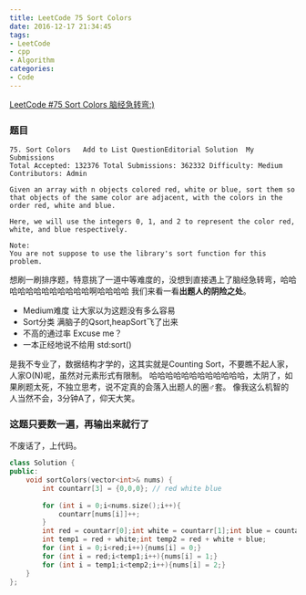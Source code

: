 ```yaml
---
title: LeetCode 75 Sort Colors
date: 2016-12-17 21:34:45
tags:
- LeetCode
- cpp
- Algorithm
categories:
- Code
---
```

[LeetCode #75 Sort Colors 脑经急转弯:)](https://leetcode.com/problems/sort-colors/)
<!--more-->
### 题目
```
75. Sort Colors   Add to List QuestionEditorial Solution  My Submissions
Total Accepted: 132376 Total Submissions: 362332 Difficulty: Medium Contributors: Admin

Given an array with n objects colored red, white or blue, sort them so that objects of the same color are adjacent, with the colors in the order red, white and blue.

Here, we will use the integers 0, 1, and 2 to represent the color red, white, and blue respectively.

Note:
You are not suppose to use the library's sort function for this problem.
```
想刷一刷排序题，特意挑了一道中等难度的，没想到直接遇上了脑经急转弯，哈哈哈哈哈哈哈哈哈哈哈哈啊哈哈哈哈
我们来看一看**出题人的阴险之处**。
* Medium难度 让大家以为这题没有多么容易
* Sort分类 满脑子的Qsort,heapSort飞了出来
* 不高的通过率 Excuse me？
* 一本正经地说不给用 std:sort()

是我不专业了，数据结构才学的，这其实就是Counting Sort，不要瞧不起人家，人家O(N)呢，虽然对元素形式有限制。
哈哈哈哈哈哈哈哈哈哈哈哈，太阴了，如果刷题太死，不独立思考，说不定真的会落入出题人的圈♂套。
像我这么机智的人当然不会，3分钟A了，仰天大笑。
### 这题只要数一遍，再输出来就行了

不废话了，上代码。
```C++
class Solution {
public:
    void sortColors(vector<int>& nums) {
        int countarr[3] = {0,0,0}; // red white blue
        
        for (int i = 0;i<nums.size();i++){
            countarr[nums[i]]++;
        }
        int red = countarr[0];int white = countarr[1];int blue = countarr[2];
        int temp1 = red + white;int temp2 = red + white + blue;
        for (int i = 0;i<red;i++){nums[i] = 0;}
        for (int i = red;i<temp1;i++){nums[i] = 1;}
        for (int i = temp1;i<temp2;i++){nums[i] = 2;}
    }
};
```